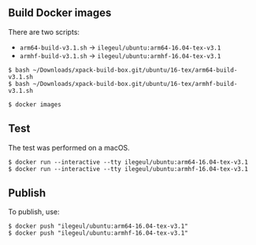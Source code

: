 
## Build Docker images

There are two scripts:

- `arm64-build-v3.1.sh` -> `ilegeul/ubuntu:arm64-16.04-tex-v3.1`
- `armhf-build-v3.1.sh` -> `ilegeul/ubuntu:armhf-16.04-tex-v3.1`

```console
$ bash ~/Downloads/xpack-build-box.git/ubuntu/16-tex/arm64-build-v3.1.sh
$ bash ~/Downloads/xpack-build-box.git/ubuntu/16-tex/armhf-build-v3.1.sh

$ docker images
```

## Test

The test was performed on a macOS.

```console
$ docker run --interactive --tty ilegeul/ubuntu:arm64-16.04-tex-v3.1
$ docker run --interactive --tty ilegeul/ubuntu:armhf-16.04-tex-v3.1
```

## Publish

To publish, use:

```console
$ docker push "ilegeul/ubuntu:arm64-16.04-tex-v3.1"
$ docker push "ilegeul/ubuntu:armhf-16.04-tex-v3.1"
```

